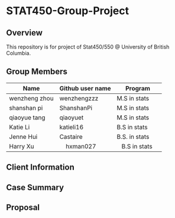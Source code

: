 # STAT450-Group-Project

## Overview

This repository is for project of Stat450/550 @ University of British Columbia.

## Group Members

|   **Name**     | **Github user name** |     **Program**     |
|----------------|----------------------|---------------------|
| wenzheng zhou  |     wenzhengzzz      |    M.S in stats     |
| shanshan pi    |     ShanshanPi       |    M.S in stats     |
| qiaoyue tang   |     qiaoyuet         |    M.S in stats     |
| Katie Li       |     katieli16        |    B.S in stats     |
| Jenne Hui      |     Castaire         |    B.S. in stats    |
| Harry Xu       |     hxman027         |    B.S in stats     |

## Client Information

## Case Summary

## Proposal
